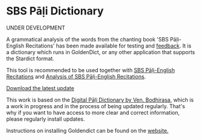# SBS Pāḷi Dictionary

UNDER DEVELOPMENT

A grammatical analysis of the words from the chanting book 'SBS Pāḷi-English Recitations' has been made available for testing and [feedback](https://docs.google.com/forms/d/e/1FAIpQLScNC5v2gQbBCM3giXfYIib9zrp-WMzwJuf_iVXEMX2re4BFFw/viewform?usp=pp_url&entry.1433863141=SBS-study-tools). It is a dictionary which runs in GoldenDict, or any other application that supports the Stardict format.

This tool is recommended to be used together with [SBS Pāḷi-English Recitations](https://github.com/sasanarakkha/pali-english-recitations/releases/tag/build_07.06.2023_04-24) and [Analysis of SBS Pāḷi-English Recitations](https://sasanarakkha.github.io/study-tools/sbs-per-analysis.html).

[Download the latest update](https://github.com/sasanarakkha/study-tools/releases/latest/download/sbs-pd.zip)

This work is based on the [Digital Pāḷi Dictionary by Ven. Bodhirasa](https://digitalpalidictionary.github.io/), which is a work in progress and in the process of being updated regularly. That's why if you want to have access to more clear and correct information, please regularly install updates.

 Instructions on installing Goldendict can be found on the [website.](https://digitalpalidictionary.github.io/titlepage.html)
